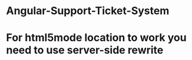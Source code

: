 # Angular-Support-Ticket-System
# For html5mode location to work you need to use server-side rewrite
